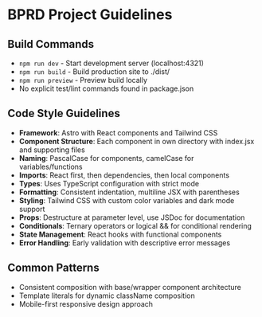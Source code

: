 # BPRD Project Guidelines

## Build Commands
- `npm run dev` - Start development server (localhost:4321)
- `npm run build` - Build production site to ./dist/
- `npm run preview` - Preview build locally
- No explicit test/lint commands found in package.json

## Code Style Guidelines
- **Framework**: Astro with React components and Tailwind CSS
- **Component Structure**: Each component in own directory with index.jsx and supporting files
- **Naming**: PascalCase for components, camelCase for variables/functions
- **Imports**: React first, then dependencies, then local components
- **Types**: Uses TypeScript configuration with strict mode
- **Formatting**: Consistent indentation, multiline JSX with parentheses
- **Styling**: Tailwind CSS with custom color variables and dark mode support
- **Props**: Destructure at parameter level, use JSDoc for documentation
- **Conditionals**: Ternary operators or logical && for conditional rendering
- **State Management**: React hooks with functional components
- **Error Handling**: Early validation with descriptive error messages

## Common Patterns
- Consistent composition with base/wrapper component architecture
- Template literals for dynamic className composition
- Mobile-first responsive design approach